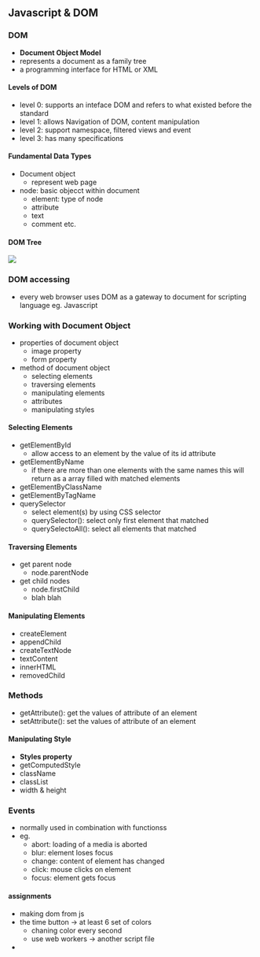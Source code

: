 ## Javascript & DOM

### DOM
- **Document Object Model**
- represents a document as a family tree
- a programming interface for HTML or XML

#### Levels of DOM
- level 0: supports an inteface DOM and refers to what existed before the standard
- level 1: allows Navigation of DOM, content manipulation
- level 2: support namespace, filtered views and event
- level 3: has many specifications

#### Fundamental Data Types
- Document object
	- represent web page
- node: basic objecct within document
	- element: type of node
	- attribute
	- text 
	- comment etc.

#### DOM Tree
![](https://media.discordapp.net/attachments/1014398974649708624/1075966059900841994/image.png?width=964&height=685)

### DOM accessing
- every web browser uses DOM as a gateway to document for scripting language eg. Javascript

### Working with Document Object
- properties of document object
	- image property
	- form property
- method of document object
	- selecting elements
	- traversing elements
	- manipulating elements
	- attributes
	- manipulating styles

#### Selecting Elements
- getElementById
	- allow access to an element by the value of its id attribute
- getElementByName
	- if there are more than one elements with the same names this will return as a array filled with matched elements
- getElementByClassName
- getElementByTagName
- querySelector
	- select element(s) by using CSS selector
	 - querySelector(): select only first element that matched
	 - querySelectoAll(): select all elements that matched

#### Traversing Elements
- get parent node
	- node.parentNode
- get child nodes
	- node.firstChild
	- blah blah

#### Manipulating Elements
- createElement
- appendChild
- createTextNode
- textContent
- innerHTML
- removedChild

### Methods
- getAttribute(): get the values of attribute of an element
- setAttribute(): set the values of attribute of an element

#### Manipulating Style
- **Styles property**
- getComputedStyle
- className
- classList
- width & height

### Events
- normally used in combination with functionss
- eg.
	- abort: loading of a media is aborted
	- blur: element loses focus
	- change: content of element has changed
	- click: mouse clicks on element
	- focus: element gets focus

#### assignments
- making dom from js
- the time button -> at least 6 set of colors
	- chaning color every second
	- use web workers -> another script file
- 